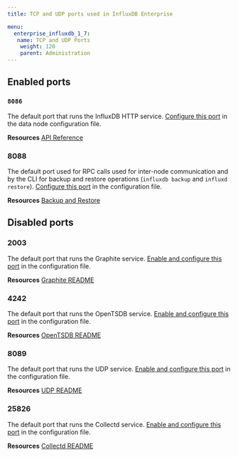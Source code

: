 ```yaml
---
title: TCP and UDP ports used in InfluxDB Enterprise

menu:
  enterprise_influxdb_1_7:
   name: TCP and UDP Ports
    weight: 120
    parent: Administration
---
```


## Enabled ports

### `8086`
The default port that runs the InfluxDB HTTP service.
[Configure this port](/enterprise_influxdb/v1.7/administration/config-data-nodes/#bind-address-8088)
in the data node configuration file.

**Resources** [API Reference](/influxdb/v1.7/tools/api/)

### 8088
The default port used for RPC calls used for inter-node communication and by the CLI for backup and restore operations (`influxdb backup` and `influxd restore`).
[Configure this port](/influxdb/v1.7/administration/config#bind-address-127-0-0-1-8088)
in the configuration file.

**Resources** [Backup and Restore](/influxdb/v1.7/administration/backup_and_restore/)

## Disabled ports

### 2003

The default port that runs the Graphite service.
[Enable and configure this port](/influxdb/v1.7/administration/config#bind-address-2003)
in the configuration file.

**Resources** [Graphite README](https://github.com/influxdata/influxdb/tree/1.7/services/graphite/README.md)

### 4242

The default port that runs the OpenTSDB service.
[Enable and configure this port](/influxdb/v1.7/administration/config#bind-address-4242)
in the configuration file.

**Resources** [OpenTSDB README](https://github.com/influxdata/influxdb/tree/1.7/services/opentsdb/README.md)

### 8089

The default port that runs the UDP service.
[Enable and configure this port](/influxdb/v1.7/administration/config#bind-address-8089)
in the configuration file.

**Resources** [UDP README](https://github.com/influxdata/influxdb/tree/1.7/services/udp/README.md)

### 25826

The default port that runs the Collectd service.
[Enable and configure this port](/influxdb/v1.7/administration/config#bind-address-25826)
in the configuration file.

**Resources** [Collectd README](https://github.com/influxdata/influxdb/tree/1.7/services/collectd/README.md)
